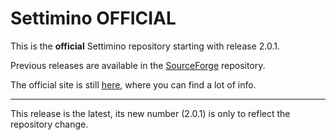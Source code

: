 # Settimino OFFICIAL

This is the **official** Settimino repository starting with release 2.0.1.

Previous releases are available in the <a href="https://sourceforge.net/projects/settimino/files/" target="_blank">SourceForge</a> repository.

The official site is still <a href="https://settimino.sourceforge.net/" target="_blank">here</a>, where you can find a lot of info.

---

This release is the latest, its new number (2.0.1) is only to reflect the repository change.

